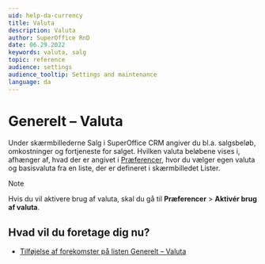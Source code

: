 ```yaml
---
uid: help-da-currency
title: Valuta
description: Valuta
author: SuperOffice RnD
date: 06.29.2022
keywords: valuta, salg
topic: reference
audience: settings
audience_tooltip: Settings and maintenance
language: da
---
```


# Generelt – Valuta

Under skærmbillederne Salg i SuperOffice CRM angiver du bl.a. salgsbeløb, omkostninger og fortjeneste for salget. Hvilken valuta beløbene vises i, afhænger af, hvad der er angivet i [Præferencer][2], hvor du vælger egen valuta og basisvaluta fra en liste, der er defineret i skærmbilledet Lister.

> [!NOTE]
> Hvis du vil aktivere brug af valuta, skal du gå til **Præferencer** > **Aktivér brug af valuta**.

## Hvad vil du foretage dig nu?

* [Tilføjelse af forekomster på listen Generelt – Valuta][1]

<!-- Referenced links -->
[1]: adding-items-to-currency-list.md
[2]: ../../preferences/learn/index.md

<!-- Referenced images -->
